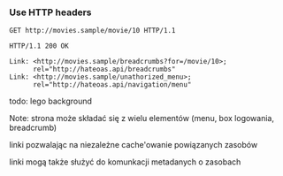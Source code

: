 ### Use HTTP headers

``` HTTP
GET http://movies.sample/movie/10 HTTP/1.1
```

<pre class="fragment"><code class="http">HTTP/1.1 200 OK

Link: &lt;http://movies.sample/breadcrumbs?for=/movie/10>;
      rel="http://hateoas.api/breadcrumbs"
Link: &lt;http://movies.sample/unathorized_menu>;
      rel="http://hateoas.api/navigation/menu"</code></pre>

todo: lego background

Note:
strona może składać się z wielu elementów (menu, box logowania, breadcrumb)

linki pozwalając na niezależne cache'owanie powiązanych zasobów

linki mogą także służyć do komunkacji metadanych o zasobach
